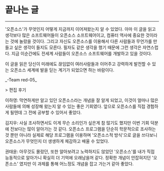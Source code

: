 #  끝나는 글

---



'오픈소스'가 무엇인지 어떻게 지금까지 이어져왔는지 알 수 있었다. 아마 이 글을 읽고 생각보다 많은 소프트웨어들이 오픈소스 소프트웨어이고, 컴퓨터 역사에 중요한 것이라는 것에 놀랐을 것이다. 그리고 자신도 오픈소스를 이용해서 다른 사람들과 무언가를 만들고 싶은 생각이 들지도 모른다. 필자도 같은 생각을 했기 때문에 그런 생각은 자연스럽다. 지금 이순간에도 전세계 사람들이 오픈소스 소프트웨어를 개발하고 있을 것이다.



이 글을 읽은 당신이 미래에도 끊임없이 여러사람들과 이어주고 강력하게 발전할 수 있는 오픈소스 세계에 발을 딛는 계기가 되었으면 하는 바람이다.



\_-Team red-05\_



&gt; 편집 후기



이하영: 막연하게만 알고 있던 오픈소스라는 개념을 잘 알게 되었고, 이것이 얼마나 많은 사람들에 의해 성장해 왔는지 알 수 있는 좋은 기회였다. 앞으로 오픈소스를 직접 경험하게 될텐데 그 전에 공부할 수 있어서 좋았다.



김지우: 사실 조사하면서도 이게 무슨 소리인가 싶은게 참 많기도 했지만 이번 기회 덕분에 전보다는 많이 알아가는 것 같다. 오픈소스 프로그램을 단순히 학문적으로 조사하는 것 뿐만 아니라 실제로 해당 프로그램을 이용하며 '오픈소스적 방식'으로 글을 쓰다보니 오픈소스가 무엇인지 더 생생하게 체감하고 배울 수 있었다.



권태윤: 아무것도 몰랐던, 또한 알아보려고 노력하지도 않았던 '오픈소스'를 내가 직접 능동적으로 알아가니 확실히 더 기억에 오래남을꺼 같다. 정확한 개념이 안잡혀지던 '오픈소스' 였지만 이 과제를 통해 어느정도 개념을 잡고 가는거 같아 좋았다.

